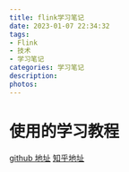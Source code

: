 ```yaml
---
title: flink学习笔记
date: 2023-01-07 22:34:32
tags:
- Flink
- 技术
- 学习笔记
categories: 学习笔记
description: 
photos:
---
```

# 使用的学习教程

[github 地址](https://github.com/ververica/flink-sql-cookbook/)
[知乎地址](https://zhuanlan.zhihu.com/p/354564845)